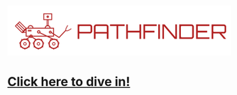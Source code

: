 ![Pathfinder Logo](assets/PathfinderLogo.png)

# [Click here to dive in!](https://github.com/CornellMarsRover/Pathfinder/wiki)
